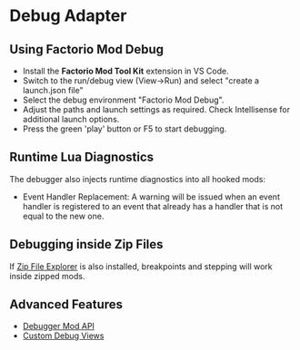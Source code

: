 # Debug Adapter

## Using Factorio Mod Debug

* Install the **Factorio Mod Tool Kit** extension in VS Code.
* Switch to the run/debug view (View->Run) and select "create a launch.json file"
* Select the debug environment "Factorio Mod Debug".
* Adjust the paths and launch settings as required. Check Intellisense for additional launch options.
* Press the green 'play' button or F5 to start debugging.

## Runtime Lua Diagnostics

The debugger also injects runtime diagnostics into all hooked mods:

  * Event Handler Replacement: A warning will be issued when an event handler is registered to an event that already has a handler that is not equal to the new one.

## Debugging inside Zip Files

If [Zip File Explorer](https://marketplace.visualstudio.com/items?itemName=slevesque.vscode-zipexplorer) is also installed, breakpoints and stepping will work inside zipped mods.

## Advanced Features

  * [Debugger Mod API](debugapi.md)
  * [Custom Debug Views](variables.md)